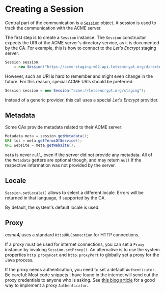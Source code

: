 # Creating a Session

Central part of the communication is a [`Session`](../apidocs/org/shredzone/acme4j/Session.html) object. A session is used to track the communication with the ACME server.

The first step is to create a `Session` instance. The `Session` constructor expects the URI of the ACME server's directory service, as it is documented by the CA. For example, this is how to connect to the _Let's Encrypt_ staging server:

```java
Session session
    = new Session("https://acme-staging-v02.api.letsencrypt.org/directory");
```

However, such an URI is hard to remember and might even change in the future. For this reason, special ACME URIs should be preferred:

```java
Session session = new Session("acme://letsencrypt.org/staging");
```

Instead of a generic provider, this call uses a special _Let's Encrypt_ provider.

## Metadata

Some CAs provide metadata related to their ACME server:

```java
Metadata meta = session.getMetadata();
URI tos = meta.getTermsOfService();
URL website = meta.getWebsite();
```

`meta` is never `null`, even if the server did not provide any metadata. All of the `Metadata` getters are optional though, and may return `null` if the respective information was not provided by the server.

## Locale

`Session.setLocale()` allows to select a different locale. Errors will be returned in that language, if supported by the CA.

By default, the system's default locale is used.

## Proxy

_acme4j_ uses a standard `HttpURLConnection` for HTTP connections.

If a proxy must be used for internet connections, you can set a `Proxy` instance by invoking `Session.setProxy()`. An alternative is to use the system properties `http.proxyHost` and `http.proxyPort` to globally set a proxy for the Java process.

If the proxy needs authentication, you need to set a default `Authenticator`. Be careful: Most code snippets I have found in the internet will send out the proxy credentials to anyone who is asking. See [this blog article](http://rolandtapken.de/blog/2012-04/java-process-httpproxyuser-and-httpproxypassword) for a good way to implement a proxy `Authenticator`.
